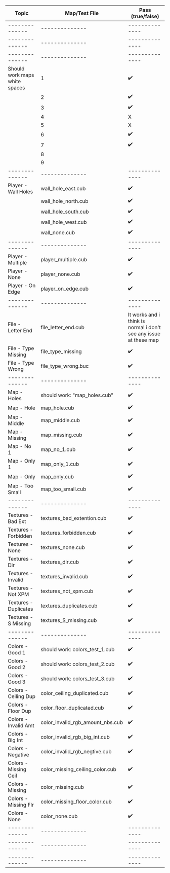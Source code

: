 | Topic                | Map/Test File                                 | Pass (true/false) |
|----------------------|-----------------------------------------------|-------------------|
| --------------       | --------------                                |    -------------- |
| --------------       | --------------                                |    -------------- |
| --------------       | --------------                                |    -------------- |
|  Should work maps white spaces      |  1                             |      ✔️           |
|                      |                 2                             |      ✔️           |
|                      |                 3                             |      ✔️           |
|                      |                 4                             |      X            |
|                      |                 5                             |      X             |
|                      |                 6                             |      ✔️           |
|                      |                 7                             |      ✔️           |
|                      |                 8                             |                   |
|                      |                 9                             |                   |
| --------------       | --------------                                |    -------------- |
| Player - Wall Holes  | wall_hole_east.cub                            |      ✔️           |
|                      | wall_hole_north.cub                           |      ✔️           |
|                      | wall_hole_south.cub                           |      ✔️           |
|                      | wall_hole_west.cub                            |      ✔️           |
|                      | wall_none.cub                                 |      ✔️           |
| --------------       | --------------                                |    -------------- |
| Player - Multiple    | player_multiple.cub                           |      ✔️           |
| Player - None        | player_none.cub                               |      ✔️           |
| Player - On Edge     | player_on_edge.cub                            |      ✔️           |
| --------------       | --------------                                |    -------------- |
| File - Letter End    | file_letter_end.cub                           |  It works and i think is normal i don't see any issue at these map                 |
| File - Type Missing  | file_type_missing                             |      ✔️           |
| File - Type Wrong    | file_type_wrong.buc                           |      ✔️           |
| --------------       | --------------                                |    -------------- |
| Map - Holes          | should work:  "map_holes.cub"                 |      ✔️           |
| Map - Hole           | map_hole.cub                                  |      ✔️           |
| Map - Middle         | map_middle.cub                                |      ✔️           |
| Map - Missing        | map_missing.cub                               |      ✔️           |
| Map - No 1           | map_no_1.cub                                  |      ✔️           |
| Map - Only 1         | map_only_1.cub                                |      ✔️           |
| Map - Only           | map_only.cub                                  |      ✔️           |
| Map - Too Small      | map_too_small.cub                             |      ✔️           |
| --------------       | --------------                                |    -------------- |
| Textures - Bad Ext   | textures_bad_extention.cub                    |      ✔️           |
| Textures - Forbidden | textures_forbidden.cub                        |      ✔️           |
| Textures - None      | textures_none.cub                             |      ✔️           |
| Textures - Dir       | textures_dir.cub                              |      ✔️           |
| Textures - Invalid   | textures_invalid.cub                          |      ✔️           |
| Textures - Not XPM   | textures_not_xpm.cub                          |      ✔️           |
| Textures - Duplicates| textures_duplicates.cub                       |      ✔️           |
| Textures - S Missing | textures_S_missing.cub                        |      ✔️           |
| --------------       | --------------                                |    -------------- |
| Colors - Good 1      |  should work:  colors_test_1.cub              |      ✔️           |
| Colors - Good 2      |  should work:   colors_test_2.cub             |      ✔️           |
| Colors - Good 3      |  should work:  colors_test_3.cub              |      ✔️           |
| Colors - Ceiling Dup | color_ceiling_duplicated.cub                  |      ✔️           |
| Colors - Floor Dup   | color_floor_duplicated.cub                    |      ✔️           |
| Colors - Invalid Amt | color_invalid_rgb_amount_nbs.cub              |      ✔️           |
| Colors - Big Int     | color_invalid_rgb_big_int.cub                 |      ✔️           |
| Colors - Negative    | color_invalid_rgb_negtive.cub                 |      ✔️           |
| Colors - Missing Ceil| color_missing_ceiling_color.cub               |      ✔️           |
| Colors - Missing     | color_missing.cub                             |      ✔️           |
| Colors - Missing Flr | color_missing_floor_color.cub                 |      ✔️           |
| Colors - None        | color_none.cub                                |      ✔️           |
| --------------       | --------------                                |    -------------- |
| --------------       | --------------                                |    -------------- |
| --------------       | --------------                                |    -------------- |

